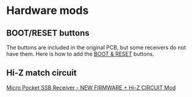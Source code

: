 # Hardware mods

## BOOT/RESET buttons

The buttons are included in the original PCB, but some receivers do not have them. Here is how to add the [BOOT & RESET](hardware.md#boot-and-reset-buttons) buttons.

## Hi-Z match circuit

[ Micro Pocket SSB Receiver - NEW FIRMWARE + Hi-Z CIRCUIT Mod](https://youtu.be/BzrOE9BFpyU?feature=shared&t=916)
